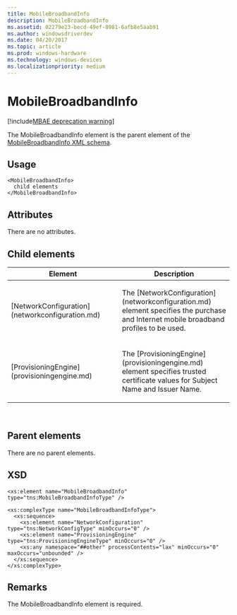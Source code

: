 ```yaml
---
title: MobileBroadbandInfo
description: MobileBroadbandInfo
ms.assetid: 02279e23-becd-49ef-8981-6afb8e5aab91
ms.author: windowsdriverdev
ms.date: 04/20/2017
ms.topic: article
ms.prod: windows-hardware
ms.technology: windows-devices
ms.localizationpriority: medium
---
```


# MobileBroadbandInfo

[!include[MBAE deprecation warning](mbae-deprecation-warning.md)]

The MobileBroadbandInfo element is the parent element of the [MobileBroadbandInfo XML schema](mobilebroadbandinfo-xml-schema.md).

## <span id="Usage"></span><span id="usage"></span><span id="USAGE"></span>Usage


``` syntax
<MobileBroadbandInfo>
  child elements
</MobileBroadbandInfo>
```

## <span id="Attributes"></span><span id="attributes"></span><span id="ATTRIBUTES"></span>Attributes


There are no attributes.

## <span id="Child_elements"></span><span id="child_elements"></span><span id="CHILD_ELEMENTS"></span>Child elements


<table>
<colgroup>
<col width="50%" />
<col width="50%" />
</colgroup>
<thead>
<tr class="header">
<th>Element</th>
<th>Description</th>
</tr>
</thead>
<tbody>
<tr class="odd">
<td><p>[NetworkConfiguration](networkconfiguration.md)</p></td>
<td><p>The [NetworkConfiguration](networkconfiguration.md) element specifies the purchase and Internet mobile broadband profiles to be used.</p></td>
</tr>
<tr class="even">
<td><p>[ProvisioningEngine](provisioningengine.md)</p></td>
<td><p>The [ProvisioningEngine](provisioningengine.md) element specifies trusted certificate values for Subject Name and Issuer Name.</p></td>
</tr>
</tbody>
</table>

 

## <span id="Parent_elements"></span><span id="parent_elements"></span><span id="PARENT_ELEMENTS"></span>Parent elements


There are no parent elements.

## <span id="XSD"></span><span id="xsd"></span>XSD


``` syntax
<xs:element name="MobileBroadbandInfo" type="tns:MobileBroadbandInfoType" />

<xs:complexType name="MobileBroadbandInfoType">
  <xs:sequence>
    <xs:element name="NetworkConfiguration" type="tns:NetworkConfigType" minOccurs="0" />
    <xs:element name="ProvisioningEngine" type="tns:ProvisioningEngineType" minOccurs="0" />
    <xs:any namespace="##other" processContents="lax" minOccurs="0" maxOccurs="unbounded" />
  </xs:sequence>
</xs:complexType>
```

## <span id="Remarks"></span><span id="remarks"></span><span id="REMARKS"></span>Remarks


The MobileBroadbandInfo element is required.

 

 





